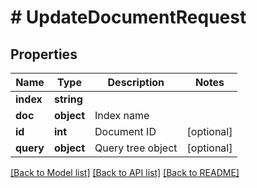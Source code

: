 # # UpdateDocumentRequest

## Properties

Name | Type | Description | Notes
------------ | ------------- | ------------- | -------------
**index** | **string** |  | 
**doc** | **object** | Index name | 
**id** | **int** | Document ID | [optional] 
**query** | **object** | Query tree object | [optional] 

[[Back to Model list]](../../README.md#documentation-for-models) [[Back to API list]](../../README.md#documentation-for-api-endpoints) [[Back to README]](../../README.md)


